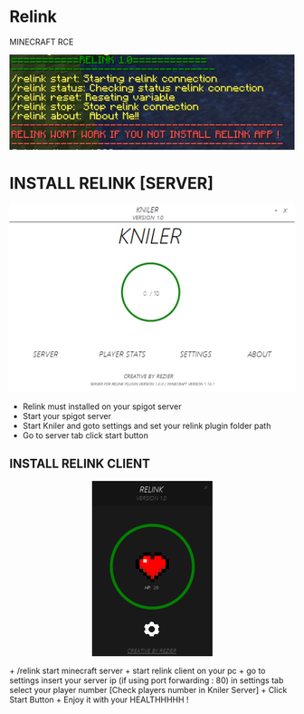# Relink
MINECRAFT RCE
<p align="center">
<img src="https://raw.githubusercontent.com/NonStopBle/NonStopBle/main/res/relink_xpx.PNG">
</p>

# INSTALL RELINK [SERVER]

<p align="center">
<img src="https://raw.githubusercontent.com/NonStopBle/NonStopBle/main/kniler.PNG">
</p>


+ Relink must installed on your spigot server
+ Start your spigot server
+ Start Kniler and goto settings and set your relink plugin folder path
+ Go to server tab click start button

## INSTALL RELINK CLIENT

<p align="center">
<img src="https://raw.githubusercontent.com/NonStopBle/NonStopBle/main/relink_st.PNG">  
</p>
+ /relink start minecraft server
+ start relink client on your pc
+ go to settings insert your server ip (if using port forwarding : 80) 
in settings tab select your player number  [Check players number in Kniler Server]
+ Click Start Button 
+ Enjoy it with your HEALTHHHHH !
